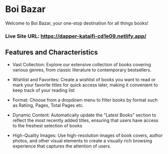 
# Boi Bazar

Welcome to Boi Bazar, your one-stop destination for all things books!


### Live Site URL: https://dapper-kataifi-cd1e09.netlify.app/







## Features and Characteristics

- Vast Collection: Explore our extensive collection of books covering various genres, from classic literature to contemporary bestsellers.

- Wishlist and Favorites: Create a wishlist of books you want to read or mark your favorite titles for quick access later, making it convenient to keep track of your reading list

- Format: Choose from a dropdown menu to filter books by format such as Ratiing, Pages, Total Pages  etc.

- Dynamic Content: Automatically update the "Latest Books" section to reflect the most recently added titles, ensuring that users have access to the freshest selection of books

- High-Quality Images: Use high-resolution images of book covers, author photos, and other visual elements to create a visually rich browsing experience that captures the attention of users.


